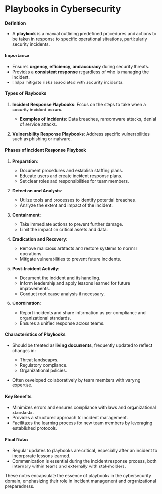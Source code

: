 # Playbooks in Cybersecurity

#### Definition
- A **playbook** is a manual outlining predefined procedures and actions to be taken in response to specific operational situations, particularly security incidents.

#### Importance
- Ensures **urgency, efficiency, and accuracy** during security threats.
- Provides a **consistent response** regardless of who is managing the incident.
- Helps mitigate risks associated with security incidents.

#### Types of Playbooks
1. **Incident Response Playbooks**: Focus on the steps to take when a security incident occurs.
   - **Examples of incidents**: Data breaches, ransomware attacks, denial of service attacks.
   
2. **Vulnerability Response Playbooks**: Address specific vulnerabilities such as phishing or malware.

#### Phases of Incident Response Playbook
1. **Preparation**:
   - Document procedures and establish staffing plans.
   - Educate users and create incident response plans.
   - Set clear roles and responsibilities for team members.

2. **Detection and Analysis**:
   - Utilize tools and processes to identify potential breaches.
   - Analyze the extent and impact of the incident.

3. **Containment**:
   - Take immediate actions to prevent further damage.
   - Limit the impact on critical assets and data.

4. **Eradication and Recovery**:
   - Remove malicious artifacts and restore systems to normal operations.
   - Mitigate vulnerabilities to prevent future incidents.

5. **Post-Incident Activity**:
   - Document the incident and its handling.
   - Inform leadership and apply lessons learned for future improvements.
   - Conduct root cause analysis if necessary.

6. **Coordination**:
   - Report incidents and share information as per compliance and organizational standards.
   - Ensures a unified response across teams.

#### Characteristics of Playbooks
- Should be treated as **living documents**, frequently updated to reflect changes in:
  - Threat landscapes.
  - Regulatory compliance.
  - Organizational policies.

- Often developed collaboratively by team members with varying expertise.

#### Key Benefits
- Minimizes errors and ensures compliance with laws and organizational standards.
- Provides a structured approach to incident management.
- Facilitates the learning process for new team members by leveraging established protocols.

#### Final Notes
- Regular updates to playbooks are critical, especially after an incident to incorporate lessons learned.
- Communication is essential during the incident response process, both internally within teams and externally with stakeholders.

These notes encapsulate the essence of playbooks in the cybersecurity domain, emphasizing their role in incident management and organizational preparedness.
